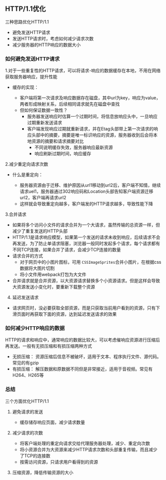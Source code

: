 ## HTTP/1.1优化

三种思路优化HTTP/1.1

- 避免发送HTTP请求
- 发送HTTP请求时，考虑如何减少请求次数
- 减少服务器的HTTP响应的数据大小

### 如何避免发送HTTP请求

1.对于一些重复性的HTTP请求，可以将请求-响应的数据缓存在本地，不用在网络获取服务器响应，提升性能

- 缓存的实现：
  
  - 客户端将第一次请求及响应数据存在磁盘，其中url为key，响应为value，两者形成映射关系，后续相同请求就先在磁盘中查找
  - 但如何保证数据一致性？
    - 服务器发送响应时估算一个过期时间，将信息放响应头中，一旦响应过期重新发送请求
    - 客户端发现响应过期就重新请求，并在Etag头部带上第一次请求的响应头部中的摘要，摘要是唯一标识响应的资源，服务器收到后会将本地资源的摘要和请求摘要对比
      - 不同说明缓存失效，服务器响应最新资源
      - 响应刷新过期时间，响应缓存

2.减少重定向请求次数

- 什么是重定向：
  
  - 服务器资源由于迁移、维护原因从url1移动到url2后，客户端不知情，继续请求uel1，服务器通过302响应码和Location头部告知客户端资源迁移url2，客户端再请求url2
  - 这样就会导致重定向越多，客户端发的HTTP请求越多，导致性能下降

3.合并请求

- 如果将多个访问小文件的请求合并为一个大请求，虽然传输的总资源一样，但减少了重复发送的HTTP头部
- HTTP/1.1是请求响应模型，如果第一个发送的请求未收到响应，后续请求不会再发送，为了防止单请求阻塞，浏览器一般同时发起多个请求，每个请求都有不同TCP连接，如果合并了请求，会减少TCP连接的数量
- 请求合并的方式
  - 对于网页中的小图片图标，可用 `CSSImageSprites`合并小图片，在根据css数据将大图片切割
  - 将小文件用webpack打包为大文件
- 合并请求就是合并资源，以大资源请求替换多个小资源请求。但是这样会导致大资源发送小变化时，要重新下载整个资源

4. 延迟发送请求

- 请求网页时，没必要获取全部资源，而是只获取当前用户看到的资源，只有下滑页面时再获取下面的资源，达到延迟发送请求的效果

### 如何减少HTTP响应的数据

HTTP的请求和响应中，通常响应的数据比较大，可以考虑催响应资源进行压缩后再发送。一般有无损压缩和有损压缩两种方式

- 无损压缩： 资源压缩后信息不被破坏，适用于文本、程序执行文件、源代码。常见的有gzip
- 有损压缩： 解压数据和原数据不同但是非常接近，适用于音视频。常见有H264、H265等

### 总结

三个方面优化HTTP/1.1

1. 避免请求的发送
   
   - 缓存储存响应页面，减少请求数量
2. 减少请求的次数
   
   - 将客户端处理的重定向请求交给代理服务器处理，减少、重定向次数
   - 将小资源合并为大资源来减少HTTP请求次数和头部重复传输，而且减少了TCP的连接数
   - 按需访问资源，只请求用户看得到的资源
3. 压缩资源，降低传输资源的大小

